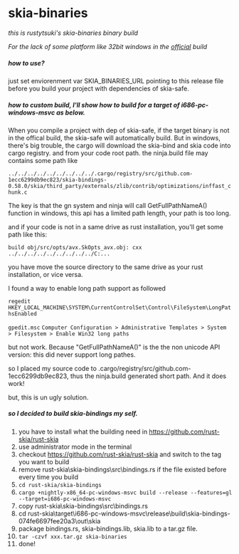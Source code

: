# skia-binaries
*this is rustytsuki's skia-binaries binary build*

*For the lack of some platform like 32bit windows in the [official](https://github.com/rust-skia/skia-binaries/releases) build*

##### how to use?

just set enviorenment var SKIA_BINARIES_URL pointing to this release file before you build your project with dependencies of skia-safe.

##### how to custom build, I'll show how to build for a target of i686-pc-windows-msvc as below.

When you compile a project with dep of skia-safe, if the target binary is not in the offical build, the skia-safe will automatically build. But in windows, there's big trouble, the cargo will download the skia-bind and skia code into cargo registry. and from your code root path. the ninja.build file may contains some path like

`../../../../../../../../../.cargo/registry/src/github.com-1ecc6299db9ec823/skia-bindings-0.58.0/skia/third_party/externals/zlib/contrib/optimizations/inffast_chunk.c`

The key is that the gn system and ninja will call GetFullPathNameA() function in windows, this api has a limited path length, your path is too long.

and if your code is not in a same drive as rust installation, you'll get some path like this:

```
build obj/src/opts/avx.SkOpts_avx.obj: cxx ../../../../../../../../../C:...
```

you have move the source directory to the same drive as your rust installation, or vice versa.

I found a way to enable long path support as followed

`regedit`
`HKEY_LOCAL_MACHINE\SYSTEM\CurrentControlSet\Control\FileSystem\LongPathsEnabled`

`gpedit.msc`
`Computer Configuration > Administrative Templates > System > Filesystem > Enable Win32 long paths`

but not work. Because "GetFullPathNameA()" is the the non unicode API version: this did never support long pathes.

so I placed my source code to .cargo/registry/src/github.com-1ecc6299db9ec823, thus the ninja.build generated short path. And it does work!

but, this is un ugly solution.

##### so I decided to build skia-bindings my self.

1. you have to install what the building need in https://github.com/rust-skia/rust-skia
2. use administrator mode in the terminal
3. checkout https://github.com/rust-skia/rust-skia and switch to the tag you want to build
4. remove rust-skia\skia-bindings\src\bindings.rs if the file existed before every time you build
5. `cd rust-skia/skia-bindings`
6. `cargo +nightly-x86_64-pc-windows-msvc build --release --features=gl --target=i686-pc-windows-msvc`
7. copy rust-skia\skia-bindings\src\bindings.rs
8. cd rust-skia\target\i686-pc-windows-msvc\release\build\skia-bindings-074fe6697fee20a3\out\skia
9. package bindings.rs, skia-bindings.lib, skia.lib to a tar.gz file. 
10. `tar -czvf xxx.tar.gz skia-binaries`
11. done!

